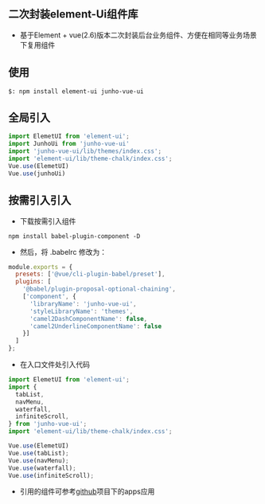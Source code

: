 ## 二次封装element-Ui组件库
* 基于Element + vue(2.6)版本二次封装后台业务组件、方便在相同等业务场景下复用组件

## 使用
```shell
$: npm install element-ui junho-vue-ui
```

## 全局引入
```js
import ElemetUI from 'element-ui';
import JunhoUi from 'junho-vue-ui'
import 'junho-vue-ui/lib/themes/index.css';
import 'element-ui/lib/theme-chalk/index.css';
Vue.use(ElemetUI)
Vue.use(junhoUi)
```

## 按需引入引入
* 下载按需引入组件
```shell
npm install babel-plugin-component -D
```
* 然后，将 .babelrc 修改为：
```js
module.exports = {
  presets: ['@vue/cli-plugin-babel/preset'],
  plugins: [
    '@babel/plugin-proposal-optional-chaining',
    ['component', {
      'libraryName': 'junho-vue-ui',
      'styleLibraryName': 'themes',
      'camel2DashComponentName': false,
      'camel2UnderlineComponentName': false
    }]
  ]
};
```
* 在入口文件处引入代码
```js
import ElemetUI from 'element-ui';
import {
  tabList,
  navMenu,
  waterfall,
  infiniteScroll,
} from 'junho-vue-ui';
import 'element-ui/lib/theme-chalk/index.css';

Vue.use(ElemetUI)
Vue.use(tabList);
Vue.use(navMenu);
Vue.use(waterfall);
Vue.use(infiniteScroll);
```
* 引用的组件可参考[github](https://github.com/JunhoChan/junho-vue-ui)项目下的apps应用

